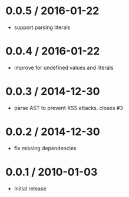 
0.0.5 / 2016-01-22
==================

  * support parsing literals

0.0.4 / 2016-01-22
==================

  * improve for undefined values and literals

0.0.3 / 2014-12-30
==================

  * parse AST to prevent XSS attacks. closes #3

0.0.2 / 2014-12-30
==================

  * fix missing dependencies

0.0.1 / 2010-01-03
==================

  * Initial release

